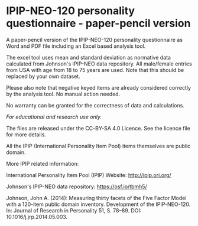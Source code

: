 # IPIP-NEO-120 personality questionnaire - paper-pencil version

A paper-pencil version of the IPIP-NEO-120 personality questionnaire as Word and PDF file including an Excel based analysis tool.

The excel tool uses mean and standard deviation as normative data calculated from Johnson's IPIP-NEO data repository. All male/female entries from USA with age from 18 to 75 years are used. Note that this should be replaced by your own dataset. 

Please also note that negative keyed items are already considered correctly by the analysis tool. No manual action needed.

No warranty can be granted for the correctness of data and calculations. 

*For educational and research use only.*

The files are released under the CC-BY-SA 4.0 Licence. See the licence file for more details.

All the IPIP (International Personality Item Pool) items themselves are public domain.

More IPIP related information:

International Personality Item Pool (IPIP) Website: http://ipip.ori.org/

Johnson's IPIP-NEO data repository: https://osf.io/tbmh5/

Johnson, John A. (2014): Measuring thirty facets of the Five Factor Model with a 120-item public domain inventory. Development of the IPIP-NEO-120. In: Journal of Research in Personality 51, S. 78–89. DOI: 10.1016/j.jrp.2014.05.003.

